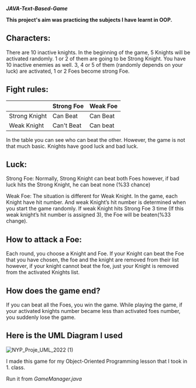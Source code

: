 ***JAVA-Text-Based-Game***

**This project's aim was practicing the subjects I have learnt in OOP.**

## Characters:
There are 10 inactive knights. In the beginning of the game, 5 Knights will be activated randomly. 1 or 2 of them are going to be Strong Knight.
You have 10 inactive enemies as well. 3, 4 or 5 of them (randomly depends on your luck) are activated, 1 or 2 Foes become strong Foe.

## Fight rules:
|               | Strong Foe | Weak Foe |
| ------------- | ---------- | -------- |   
| Strong Knight | Can Beat   |   Can Beat      |
| Weak Knight   | Can't Beat   |  Can beat   |

In the table you can see who can beat the other. However, the game is not that much basic. Knights have good luck and bad luck.

## Luck:
Strong Foe: Normally, Strong Knight can beat both Foes however, if bad luck hits the Strong Knight, he can beat none (%33 chance)

Weak Foe: The situation is different for Weak Knight. In the game, each Knight have hit number. 
And weak Knight’s hit number is determined when you start the game randomly. If weak Knight hits Strong Foe 3 time (If this weak knight’s hit number is assigned 3), the Foe will be beaten(%33 change).

## How to attack a Foe:
Each round, you choose a Knight and Foe. If your Knight can beat the Foe that you have chosen, the foe and the knight are removed from their list however, if your knight cannot beat the foe, just your Knight is removed from the activated Knights list.

## How does the game end?
If you can beat all the Foes, you win the game. While playing the game, if your activated knights number became less than activated foes number, you suddenly lose the game.



## Here is the UML Diagram I used
![NYP_Proje_UML_2022 (1)](https://user-images.githubusercontent.com/78687359/173394032-8d54fd06-6e9d-43f3-a2dd-3b91558a7b43.png)

I made this game for my Object-Oriented Programming lesson that I took in 1. class.

Run it from *GameManager.java*
